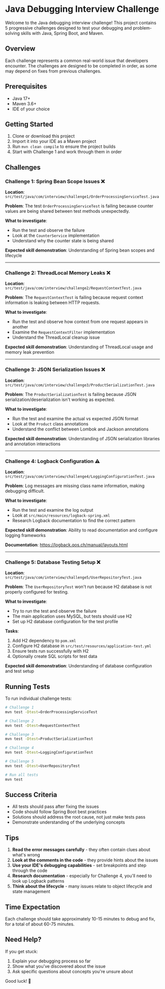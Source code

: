 # Java Debugging Interview Challenge

Welcome to the Java debugging interview challenge! This project contains 5 progressive challenges designed to test your debugging and problem-solving skills with Java, Spring Boot, and Maven.

## Overview

Each challenge represents a common real-world issue that developers encounter. The challenges are designed to be completed in order, as some may depend on fixes from previous challenges.

## Prerequisites

- Java 17+
- Maven 3.6+
- IDE of your choice

## Getting Started

1. Clone or download this project
2. Import it into your IDE as a Maven project
3. Run `mvn clean compile` to ensure the project builds
4. Start with Challenge 1 and work through them in order

## Challenges

### Challenge 1: Spring Bean Scope Issues ❌
**Location**: `src/test/java/com/interview/challenge1/OrderProcessingServiceTest.java`

**Problem**: The test `OrderProcessingServiceTest` is failing because counter values are being shared between test methods unexpectedly.

**What to investigate**:
- Run the test and observe the failure
- Look at the `CounterService` implementation
- Understand why the counter state is being shared

**Expected skill demonstration**: Understanding of Spring bean scopes and lifecycle

---

### Challenge 2: ThreadLocal Memory Leaks ❌
**Location**: `src/test/java/com/interview/challenge2/RequestContextTest.java`

**Problem**: The `RequestContextTest` is failing because request context information is leaking between HTTP requests.

**What to investigate**:
- Run the test and observe how context from one request appears in another
- Examine the `RequestContextFilter` implementation
- Understand the ThreadLocal cleanup issue

**Expected skill demonstration**: Understanding of ThreadLocal usage and memory leak prevention

---

### Challenge 3: JSON Serialization Issues ❌
**Location**: `src/test/java/com/interview/challenge3/ProductSerializationTest.java`

**Problem**: The `ProductSerializationTest` is failing because JSON serialization/deserialization isn't working as expected.

**What to investigate**:
- Run the test and examine the actual vs expected JSON format
- Look at the `Product` class annotations
- Understand the conflict between Lombok and Jackson annotations

**Expected skill demonstration**: Understanding of JSON serialization libraries and annotation interactions

---

### Challenge 4: Logback Configuration ⚠️
**Location**: `src/test/java/com/interview/challenge4/LoggingConfigurationTest.java`

**Problem**: Log messages are missing class name information, making debugging difficult.

**What to investigate**:
- Run the test and examine the log output
- Look at `src/main/resources/logback-spring.xml`
- Research Logback documentation to find the correct pattern

**Expected skill demonstration**: Ability to read documentation and configure logging frameworks

**Documentation**: https://logback.qos.ch/manual/layouts.html

---

### Challenge 5: Database Testing Setup ❌
**Location**: `src/test/java/com/interview/challenge5/UserRepositoryTest.java`

**Problem**: The `UserRepositoryTest` won't run because H2 database is not properly configured for testing.

**What to investigate**:
- Try to run the test and observe the failure
- The main application uses MySQL, but tests should use H2
- Set up H2 database configuration for the test profile

**Tasks**:
1. Add H2 dependency to `pom.xml`
2. Configure H2 database in `src/test/resources/application-test.yml`
3. Ensure tests run successfully with H2
4. Optionally create SQL scripts for test data

**Expected skill demonstration**: Understanding of database configuration and test setup

## Running Tests

To run individual challenge tests:

```bash
# Challenge 1
mvn test -Dtest=OrderProcessingServiceTest

# Challenge 2  
mvn test -Dtest=RequestContextTest

# Challenge 3
mvn test -Dtest=ProductSerializationTest

# Challenge 4
mvn test -Dtest=LoggingConfigurationTest

# Challenge 5
mvn test -Dtest=UserRepositoryTest

# Run all tests
mvn test
```

## Success Criteria

- All tests should pass after fixing the issues
- Code should follow Spring Boot best practices
- Solutions should address the root cause, not just make tests pass
- Demonstrate understanding of the underlying concepts

## Tips

1. **Read the error messages carefully** - they often contain clues about what's wrong
2. **Look at the comments in the code** - they provide hints about the issues
3. **Use your IDE's debugging capabilities** - set breakpoints and step through the code
4. **Research documentation** - especially for Challenge 4, you'll need to look up Logback patterns
5. **Think about the lifecycle** - many issues relate to object lifecycle and state management

## Time Expectation

Each challenge should take approximately 10-15 minutes to debug and fix, for a total of about 60-75 minutes.

## Need Help?

If you get stuck:
1. Explain your debugging process so far
2. Show what you've discovered about the issue
3. Ask specific questions about concepts you're unsure about

Good luck! 🚀
